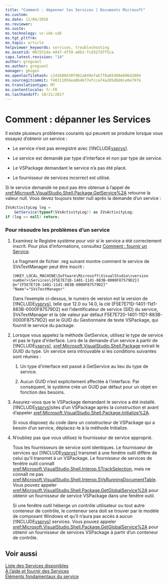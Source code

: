 ```yaml
---
title: "Comment : dépanner les Services | Documents Microsoft"
ms.custom: 
ms.date: 11/04/2016
ms.reviewer: 
ms.suite: 
ms.technology: vs-ide-sdk
ms.tgt_pltfrm: 
ms.topic: article
helpviewer_keywords: services, troubleshooting
ms.assetid: 001551da-4847-4f59-a0b2-fcd327d7f5ca
caps.latest.revision: "14"
author: gregvanl
ms.author: gregvanl
manager: ghogen
ms.openlocfilehash: c241b80430fd02a649efab7f8a65498e606d2804
ms.sourcegitcommit: f40311056ea0b4677efcca74a285dbb0ce0e7974
ms.translationtype: MT
ms.contentlocale: fr-FR
ms.lasthandoff: 10/31/2017
---
```

# <a name="how-to-troubleshoot-services"></a>Comment : dépanner les Services
Il existe plusieurs problèmes courants qui peuvent se produire lorsque vous essayez d’obtenir un service :  
  
-   Le service n’est pas enregistré avec [!INCLUDE[vsprvs](../code-quality/includes/vsprvs_md.md)].  
  
-   Le service est demandé par type d’interface et non par type de service.  
  
-   Le VSPackage demandant le service n’a pas été placé.  
  
-   Le fournisseur de services incorrect est utilisé.  
  
 Si le service demandé ne peut pas être obtenue à l’appel de <xref:Microsoft.VisualStudio.Shell.Package.GetService%2A> retourne la valeur null. Vous devez toujours tester null après la demande d’un service :  
  
```csharp  
IVsActivityLog log =   
    GetService(typeof(SVsActivityLog)) as IVsActivityLog;  
if (log == null) return;  
```  
  
### <a name="to-troubleshoot-a-service"></a>Pour résoudre les problèmes d’un service  
  
1.  Examinez le Registre système pour voir si le service a été correctement inscrit. Pour plus d’informations, consultez [Comment : fournir un Service](../extensibility/how-to-provide-a-service.md).  
  
     Le fragment de fichier .reg suivant montre comment le service de SVsTextManager peut être inscrit :  
  
    ```  
    [HKEY_LOCAL_MACHINE\Software\Microsoft\VisualStudio\<version number>\Services\{F5E7E71D-1401-11d1-883B-0000F87579D2}]  
    @="{F5E7E720-1401-11d1-883B-0000F87579D2}"  
    "Name"="SVsTextManager"  
    ```  
  
     Dans l’exemple ci-dessus, le numéro de version est la version de [!INCLUDE[vsprvs](../code-quality/includes/vsprvs_md.md)], telle que 12.0 ou 14.0, la clé {F5E7E71D-1401-11d1-883B-0000F87579D2} est l’identificateur de service (SID) du service, SVsTextManager et la {de valeur par défaut F5E7E720-1401-11D1-883B-0000F87579D2} est le GUID du Gestionnaire de texte VSPackage, qui fournit le service du package.  
  
2.  Lorsque vous appelez la méthode GetService, utilisez le type de service et pas le type d’interface. Lors de la demande d’un service à partir de [!INCLUDE[vsprvs](../code-quality/includes/vsprvs_md.md)], <xref:Microsoft.VisualStudio.Shell.Package> extrait le GUID du type. Un service sera introuvable si les conditions suivantes sont réunies :  
  
    1.  Un type d’interface est passé à GetService au lieu du type de service.  
  
    2.  Aucun GUID n’est explicitement affectée à l’interface. Par conséquent, le système crée un GUID par défaut pour un objet en fonction des besoins.  
  
3.  Assurez-vous que le VSPackage demandant le service a été installé. [!INCLUDE[vsprvs](../code-quality/includes/vsprvs_md.md)]sites d’un VSPackage après la construction et avant d’appeler <xref:Microsoft.VisualStudio.Shell.Package.Initialize%2A>.  
  
     Si vous disposez du code dans un constructeur de VSPackage qui a besoin d’un service, déplacez-le à la méthode Initialize.  
  
4.  N’oubliez pas que vous utilisez le fournisseur de service approprié.  
  
     Tous les fournisseurs de service sont identiques. Le fournisseur de services qui [!INCLUDE[vsprvs](../code-quality/includes/vsprvs_md.md)] transmet à une fenêtre outil diffère de celui qu’il transmet à un VSPackage. Le fournisseur de services de fenêtre outil connaît <xref:Microsoft.VisualStudio.Shell.Interop.STrackSelection>, mais ne connaît ne pas <xref:Microsoft.VisualStudio.Shell.Interop.SVsRunningDocumentTable>. Vous pouvez appeler <xref:Microsoft.VisualStudio.Shell.Package.GetGlobalService%2A> pour obtenir un fournisseur de service VSPackage dans une fenêtre outil.  
  
     Si une fenêtre outil héberge un contrôle utilisateur ou tout autre conteneur de contrôle, le conteneur sera doit se trouver par le modèle de composant Windows et qu’il n’aura pas accès à aucun [!INCLUDE[vsprvs](../code-quality/includes/vsprvs_md.md)] services. Vous pouvez appeler <xref:Microsoft.VisualStudio.Shell.Package.GetGlobalService%2A> pour obtenir un fournisseur de services VSPackage à partir d’un conteneur de contrôle.  
  
## <a name="see-also"></a>Voir aussi  
 [Liste des Services disponibles](../extensibility/internals/list-of-available-services.md)   
 [À l’aide et fournir des Services](../extensibility/using-and-providing-services.md)   
 [Éléments fondamentaux du service](../extensibility/internals/service-essentials.md)